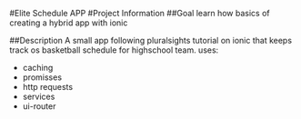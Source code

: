 #Elite Schedule APP
#Project Information 
##Goal
learn how basics of creating a hybrid app with ionic

##Description
A small app following pluralsights tutorial on ionic that keeps track os basketball schedule for highschool team.
uses:
* caching
* promisses
* http requests
* services
* ui-router
